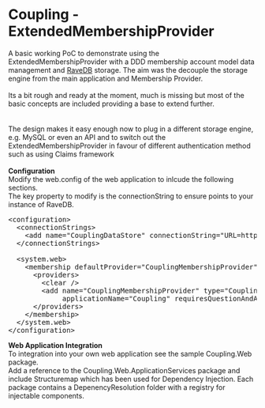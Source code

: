 Coupling - ExtendedMembershipProvider
===========

A basic working PoC to demonstrate using the ExtendedMembershipProvider with a DDD membership account model data management and <a href="http://ravendb.net">RaveDB</a> storage.
The aim was the decouple the storage engine from the main application and Membership Provider.<br />
<br />
Its a bit rough and ready at the moment, much is missing but most of the basic concepts are included providing a base to extend further.</br>
<br />
<br />
The design makes it easy enough now to plug in a different storage engine, e.g. MySQL or even an API and to switch out the ExtendedMembershipProvider in favour of different authentication method such as using Claims framework
<br/>
<br />
<strong>Configuration</strong><br />
Modify the web.config of the web application to inlcude the following sections. <br />
The key property to modify is the connectionString to ensure points to your instance of RaveDB.
<pre>
&lt;configuration&gt;
  &lt;connectionStrings&gt;
    &lt;add name="CouplingDataStore" connectionString="URL=http://localhost:8080;Database=Coupling" /&gt;
  &lt;/connectionStrings&gt;

  &lt;system.web&gt;
    &lt;membership defaultProvider="CouplingMembershipProvider" userIsOnlineTimeWindow="20"&gt;
      &lt;providers&gt;
        &lt;clear /&gt;
        &lt;add name="CouplingMembershipProvider" type="Coupling.Web.ApplicationServices.Memberships.CouplingExtendedMembershipProvider, Coupling.Web.ApplicationServices, Version=1.0.0.0, Culture=neutral" connectionStringName="CouplingDataStore"
             applicationName="Coupling" requiresQuestionAndAnswer="false" enablePasswordReset="true" enablePasswordRetrieval="false" /&gt;
      &lt;/providers&gt;
    &lt;/membership&gt;
  &lt;/system.web&gt;
&lt;/configuration&gt;
</pre>


<strong>Web Application Integration</strong><br />
To integration into your own web application see the sample Coupling.Web package.<br>
Add a reference to the Coupling.Web.ApplicationServices package and include Structuremap which has been used for Dependency Injection. Each package contains a DepenencyResolution folder with a registry for injectable components.


